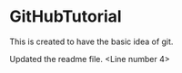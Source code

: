 # GitHubTutorial
This is created to have the basic idea of git.

Updated the readme file. <Line number 4>
